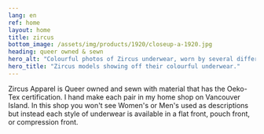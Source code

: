 ```yaml
---
lang: en
ref: home
layout: home
title: zircus
bottom_image: /assets/img/products/1920/closeup-a-1920.jpg
heading: queer owned & sewn
hero_alt: "Colourful photos of Zircus underwear, worn by several different models of varying gender and presentation."
hero_title: "Zircus models showing off their colourful underwear."
---
```


Zircus Apparel is Queer owned and sewn with material that has the Oeko-Tex
certification. I hand make each pair in my home shop on Vancouver Island.
In this shop you won't see Women's or Men's used as descriptions but
instead each style of underwear is available in a flat front, pouch front,
or compression front.
